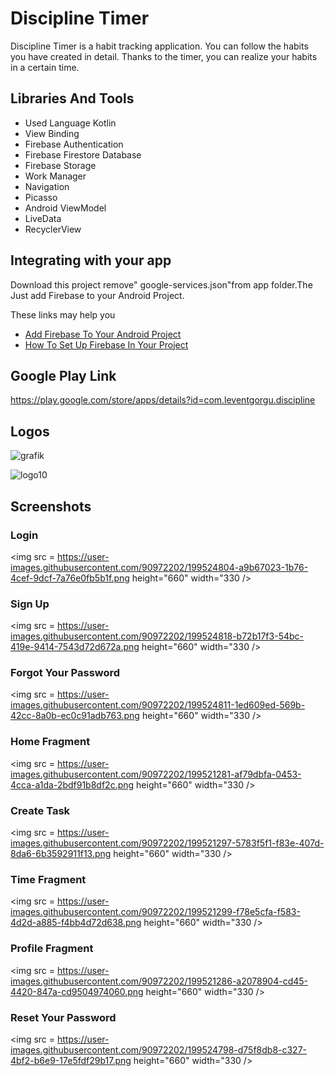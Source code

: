 # Discipline Timer

Discipline Timer is a habit tracking application. You can follow the habits you have created in detail. Thanks to the timer, you can realize your habits in a certain time.

## Libraries And Tools

- Used Language Kotlin
- View Binding
- Firebase Authentication
- Firebase Firestore Database
- Firebase Storage
- Work Manager
- Navigation
- Picasso
- Android ViewModel
- LiveData
- RecyclerView

## Integrating with your app 
Download this project remove" google-services.json"from app folder.The Just add Firebase to your Android Project.

These links may help you

- [Add Firebase To Your Android Project](https://firebase.google.com/docs/android/setup)
- [How To Set Up Firebase In Your Project](https://firebase.google.com)

## Google Play Link
https://play.google.com/store/apps/details?id=com.leventgorgu.discipline


## Logos

![grafik](https://user-images.githubusercontent.com/90972202/199515434-327d6fd1-321f-4862-878b-18e0cbe82aed.png) 

![logo10](https://user-images.githubusercontent.com/90972202/199516802-2e3a8dbe-e96b-4659-8285-232b1a6016b4.png)

## Screenshots

### Login
<img src = https://user-images.githubusercontent.com/90972202/199524804-a9b67023-1b76-4cef-9dcf-7a76e0fb5b1f.png  height="660" width="330  />

### Sign Up
<img src = https://user-images.githubusercontent.com/90972202/199524818-b72b17f3-54bc-419e-9414-7543d72d672a.png  height="660" width="330  />

### Forgot Your Password
<img src = https://user-images.githubusercontent.com/90972202/199524811-1ed609ed-569b-42cc-8a0b-ec0c91adb763.png  height="660" width="330 />

### Home Fragment
<img src = https://user-images.githubusercontent.com/90972202/199521281-af79dbfa-0453-4cca-a1da-2bdf91b8df2c.png  height="660" width="330 />

### Create Task
<img src = https://user-images.githubusercontent.com/90972202/199521297-5783f5f1-f83e-407d-8da6-6b3592911f13.png  height="660" width="330  />

### Time Fragment
<img src = https://user-images.githubusercontent.com/90972202/199521299-f78e5cfa-f583-4d2d-a885-f4bb4d72d638.png  height="660" width="330  />

### Profile Fragment
<img src = https://user-images.githubusercontent.com/90972202/199521286-a2078904-cd45-4420-847a-cd9504974060.png  height="660" width="330  />

### Reset Your Password
<img src = https://user-images.githubusercontent.com/90972202/199524798-d75f8db8-c327-4bf2-b6e9-17e5fdf29b17.png  height="660" width="330 />
